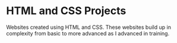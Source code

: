 # HTML and CSS Projects
 Websites created using HTML and CSS. These websites build up in complexity from basic to more advanced as I advanced in training.
 
